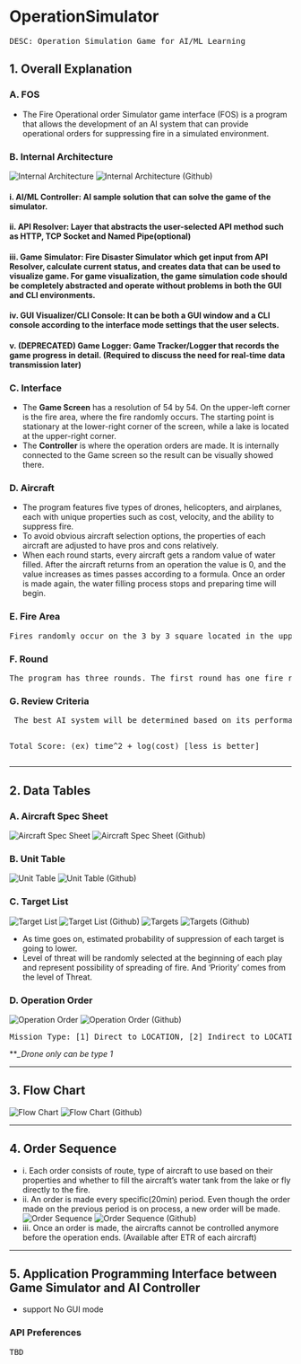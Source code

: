 # OperationSimulator
<pre>DESC: Operation Simulation Game for AI/ML Learning</pre>


## **1. Overall Explanation**
### **A. FOS**
- The Fire Operational order Simulator game interface (FOS) is a program that allows the development of an AI system that can provide operational orders for suppressing fire in a simulated environment.

### **B. Internal Architecture**
![Internal Architecture](./etc/internal_architecture.png)
![Internal Architecture (Github)](/etc/internal_architecture.png)
#### i. AI/ML Controller: AI sample solution that can solve the game of the simulator.
#### ii. API Resolver: Layer that abstracts the user-selected API method such as HTTP, TCP Socket and Named Pipe(optional)
#### iii. Game Simulator: Fire Disaster Simulator which get input from API Resolver, calculate current status, and creates data that can be used to visualize game. For game visualization, the game simulation code should be completely abstracted and operate without problems in both the GUI and CLI environments.
#### iv. GUI Visualizer/CLI Console: It can be both a GUI window and a CLI console according to the interface mode settings that the user selects.
#### v. (DEPRECATED) Game Logger: Game Tracker/Logger that records the game progress in detail. (Required to discuss the need for real-time data transmission later)

### **C. Interface**
- The **Game Screen** has a resolution of 54 by 54. On the upper-left corner is the fire area, where the fire randomly occurs. The starting point is stationary at the lower-right corner of the screen, while a lake is located at the upper-right corner.
- The **Controller** is where the operation orders are made. It is internally connected to the Game screen so the result can be visually showed there. 

### **D. Aircraft**
- The program features five types of drones, helicopters, and airplanes, each with unique properties such as cost, velocity, and the ability to suppress fire.
- To avoid obvious aircraft selection options, the properties of each aircraft are adjusted to have pros and cons relatively.
- When each round starts, every aircraft gets a random value of water filled. After the aircraft returns from an operation the value is 0, and the value increases as times passes according to a formula. Once an order is made again, the water filling process stops and preparing time will begin.

### **E. Fire Area**
<pre>Fires randomly occur on the 3 by 3 square located in the upper-left corner of the Game Screen. Each portion of the square has its own coordinates.</pre>

### **F. Round**
<pre>The program has three rounds. The first round has one fire randomly generated on the 3 by 3 square. The second round has two, and the third round has three fires randomly generated.</pre>

### **G. Review Criteria**
<pre> The best AI system will be determined based on its performance in terms of the least amount of time and cost required to suppress the fires in each round.

<pre>Total Score: (ex) time^2 + log(cost) [less is better]</pre></pre>
___

## **2. Data Tables**
### **A. Aircraft Spec Sheet**
![Aircraft Spec Sheet](./etc/spec_sheet.png)
![Aircraft Spec Sheet (Github)](/etc/spec_sheet.png)

### **B. Unit Table**
![Unit Table](./etc/unit.png)
![Unit Table (Github)](/etc/unit.png)

### **C. Target List**
![Target List](./etc/target_list.png)
![Target List (Github)](/etc/target_list.png)
![Targets](./etc/targets.png)
![Targets (Github)](/etc/targets.png)
- As time goes on, estimated probability of suppression of each target is going to lower.
- Level of threat will be randomly selected at the beginning of each play and represent possibility of spreading of fire. And ‘Priority’ comes from the level of Threat.

### **D. Operation Order**
![Operation Order](./etc/operation_order.png)
![Operation Order (Github)](/etc/operation_order.png)
<pre>Mission Type: [1] Direct to LOCATION, [2] Indirect to LOCATION, [3] Water Fill from Lake and [1], [4] Water Fill from Lake and [2]</pre>
***_Drone only can be type 1*
___

## **3.	Flow Chart**
![Flow Chart](./etc/flow_chart.png)
![Flow Chart (Github)](/etc/flow_chart.png)
___

## **4. Order Sequence**
- i. Each order consists of route, type of aircraft to use based on their properties and whether to fill the aircraft’s water tank from the lake or fly directly to the fire.
- ii. An order is made every specific(20min) period. Even though the order made on the previous period is on process, a new order will be made.
![Order Sequence](./etc/period.png)
![Order Sequence (Github)](/etc/period.png)
- iii. Once an order is made, the aircrafts cannot be controlled anymore before the operation ends. (Available after ETR of each aircraft)
___

## **5. Application Programming Interface between Game Simulator and AI Controller**
* support No GUI mode

### **API Preferences**
<pre>TBD</pre>
